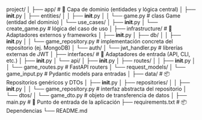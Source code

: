 project/
│
├── app/                           # 🧠 Capa de dominio (entidades y lógica central)
│   ├── __init__.py
│   ├── entities/
│   │   ├── __init__.py
│   │   └── game.py                # class Game (entidad del dominio)
│   └── use_cases/
│       ├── __init__.py
│       └── create_game.py        # lógica del caso de uso
│
├── infrastructure/               # 🧰 Adaptadores externos y frameworks
│   ├── __init__.py
│   ├── db/
│   │   ├── __init__.py
│   │   └── game_repository.py    # implementación concreta del repositorio (ej. MongoDB)
│   └── auth/
│       └── jwt_handler.py        # librerías externas de JWT
│
├── interfaces/                   # 🎯 Adaptadores de entrada (API, CLI, etc.)
│   ├── __init__.py
│   └── api/
│       ├── __init__.py
│       ├── routes/
│       │   ├── __init__.py
│       │   └── game_routes.py    # FastAPI routers
│       └── request_models/
│           └── game_input.py     # Pydantic models para entradas
│
├── data/                         # 📦 Repositorios genéricos y DTOs
│   ├── __init__.py
│   ├── repositories/
│   │   ├── __init__.py
│   │   └── game_repository.py    # interfaz abstracta del repositorio
│   └── dtos/
│       └── game_dto.py           # objeto de transferencia de datos
│
├── main.py                       # 🚀 Punto de entrada de la aplicación
├── requirements.txt              # 📦 Dependencias
└── README.md
